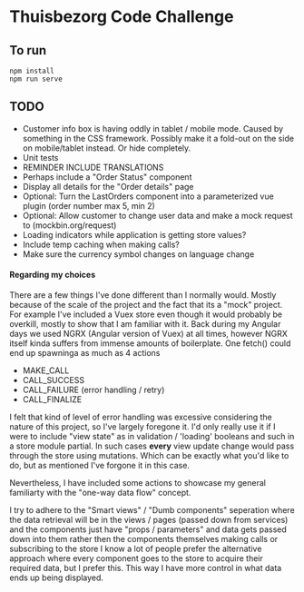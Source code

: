 # Thuisbezorg Code Challenge

## To run

```
npm install
npm run serve
```

## TODO

- Customer info box is having oddly in tablet / mobile mode. Caused by something in the CSS framework.
  Possibly make it a fold-out on the side on mobile/tablet instead. Or hide completely.
- Unit tests
- REMINDER INCLUDE TRANSLATIONS
- Perhaps include a "Order Status" component
- Display all details for the "Order details" page
- Optional: Turn the LastOrders component into a parameterized vue plugin (order number max 5, min 2)
- Optional: Allow customer to change user data and make a mock request to (mockbin.org/request)
- Loading indicators while application is getting store values?
- Include temp caching when making calls?
- Make sure the currency symbol changes on language change

#### Regarding my choices

There are a few things I've done different than I normally would.
Mostly because of the scale of the project and the fact that its a "mock" project.
For example I've included a Vuex store even though it would probably be overkill, mostly to show that I am familiar with it.
Back during my Angular days we used NGRX (Angular version of Vuex) at all times, however NGRX
itself kinda suffers from immense amounts of boilerplate. One fetch() could end up spawninga as much as 4 actions

- MAKE_CALL
- CALL_SUCCESS
- CALL_FAILURE (error handling / retry)
- CALL_FINALIZE

I felt that kind of level of error handling was excessive considering the nature of this project, so I've largely foregone it.
I'd only really use it if I were to include "view state" as in validation / 'loading' booleans and such in a store module partial.
In such cases **every** view update change would pass through the store using mutations.
Which can be exactly what you'd like to do, but as mentioned I've forgone it in this case.

Nevertheless, I have included some actions to showcase my general familiarty with the "one-way data flow" concept.

I try to adhere to the "Smart views" / "Dumb components" seperation
where the data retrieval will be in the views / pages (passed down from services) and the
components just have "props / parameters" and data gets passed down into them
rather then the components themselves making calls or subscribing to the store
I know a lot of people prefer the alternative approach where every component
goes to the store to acquire their required data, but I prefer this.
This way I have more control in what data ends up being displayed.
